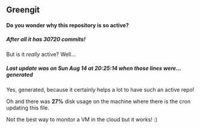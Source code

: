 ## Greengit

#### Do you wonder why this repository is so active?

##### After all it has 30720 commits!

But is it *really* active? Well...

##### Last update was on Sun Aug 14 at 20:25:14 when those lines were... generated

Yes, generated, because it certainly helps a lot to have such an active repo!

Oh and there was **27%** disk usage on the machine
where there is the cron updating this file.

Not the best way to monitor a VM in the cloud but it works! :)
